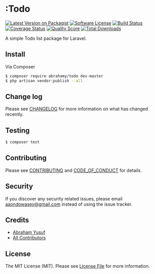 # :Todo

[![Latest Version on Packagist][ico-version]][link-packagist]
[![Software License][ico-license]](LICENSE.md)
[![Build Status][ico-travis]][link-travis]
[![Coverage Status][ico-scrutinizer]][link-scrutinizer]
[![Quality Score][ico-code-quality]][link-code-quality]
[![Total Downloads][ico-downloads]][link-downloads]


A simple Todo list package for Laravel.

## Install

Via Composer

``` bash
$ composer require abrahamy/todo dev-master
$ php artisan vendor:publish --all
```

## Change log

Please see [CHANGELOG](CHANGELOG.md) for more information on what has changed recently.

## Testing

``` bash
$ composer test
```

## Contributing

Please see [CONTRIBUTING](CONTRIBUTING.md) and [CODE_OF_CONDUCT](CODE_OF_CONDUCT.md) for details.

## Security

If you discover any security related issues, please email aaondowasey@gmail.com instead of using the issue tracker.

## Credits

- [Abraham Yusuf][link-author]
- [All Contributors][link-contributors]

## License

The MIT License (MIT). Please see [License File](LICENSE.md) for more information.

[ico-version]: https://img.shields.io/packagist/v/abrahamy/Todo.svg?style=flat-square
[ico-license]: https://img.shields.io/badge/license-MIT-brightgreen.svg?style=flat-square
[ico-travis]: https://img.shields.io/travis/abrahamy/Todo/master.svg?style=flat-square
[ico-scrutinizer]: https://img.shields.io/scrutinizer/coverage/g/abrahamy/Todo.svg?style=flat-square
[ico-code-quality]: https://img.shields.io/scrutinizer/g/abrahamy/Todo.svg?style=flat-square
[ico-downloads]: https://img.shields.io/packagist/dt/abrahamy/Todo.svg?style=flat-square

[link-packagist]: https://packagist.org/packages/abrahamy/Todo
[link-travis]: https://travis-ci.org/abrahamy/Todo
[link-scrutinizer]: https://scrutinizer-ci.com/g/abrahamy/Todo/code-structure
[link-code-quality]: https://scrutinizer-ci.com/g/abrahamy/Todo
[link-downloads]: https://packagist.org/packages/abrahamy/Todo
[link-author]: https://github.com/abrahamy
[link-contributors]: ../../contributors
